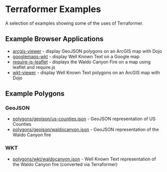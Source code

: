 # Terraformer Examples

A selection of examples showing some of the uses of Terraformer.

## Example Browser Applications

* [arcgis-viewer](examples/arcgis-viewer/index.html) - display GeoJSON polygons on an ArcGIS map with Dojo
* [googlemaps-wkt](examples/googlemaps-wkt/index.html) - display Well Known Text on a Google map
* [require-js-leaflet](examples/require-js-leaflet/index.html) - displays the Waldo Canyon Fire on a map using leaflet and require.js
* [wkt-viewer](examples/wkt-viewer/index.html) - display Well Known Text polygons on an ArcGIS map with Dojo

## Example Polygons

### GeoJSON

* [polygons/geojson/us-counties.json](examples/polygons/geojson/us-counties.json) - GeoJSON representation of US Counties
* [polygons/geojson/waldocanyon.json](examples/polygons/geojson/waldocanyon.json) - GeoJSON representation of the Waldo Canyon fire

### WKT

* [polygons/wkt/waldocanyon.json](examples/polygons/wkt/waldocanyon.wkt) - Well Known Text representation of the Waldo Canyon fire (converted via Terraformer)
